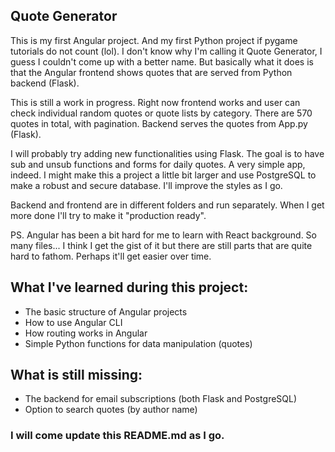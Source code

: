 ## Quote Generator

This is my first Angular project. And my first Python project if pygame tutorials do not count (lol). I don't know why I'm calling it Quote Generator, I guess I couldn't come up with a better name. But basically what it does is that the Angular frontend shows quotes that are served from Python backend (Flask).

This is still a work in progress. Right now frontend works and user can check individual random quotes or quote lists by category. There are 570 quotes in total, with pagination. Backend serves the quotes from App.py (Flask).

I will probably try adding new functionalities using Flask. The goal is to have sub and unsub functions and forms for daily quotes. A very simple app, indeed. I might make this a project a little bit larger and use PostgreSQL to make a robust and secure database. I'll improve the styles as I go.

Backend and frontend are in different folders and run separately. When I get more done I'll try to make it "production ready".

PS. Angular has been a bit hard for me to learn with React background. So many files... I think I get the gist of it but there are still parts that are quite hard to fathom. Perhaps it'll get easier over time.

## What I've learned during this project:

- The basic structure of Angular projects
- How to use Angular CLI
- How routing works in Angular
- Simple Python functions for data manipulation (quotes)

## What is still missing:

- The backend for email subscriptions (both Flask and PostgreSQL)
- Option to search quotes (by author name)

### I will come update this README.md as I go.